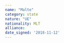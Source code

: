 ```yaml
---
name: "Malte"
category: state
nature: "UE"
nationality: MLT
alliance: 
date_signed: '2018-11-12'
---
```

    